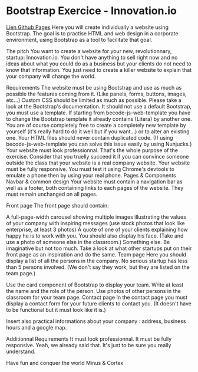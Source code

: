 # Bootstrap Exercice - Innovation.io

[Lien Github Pages](https://sim-frpt.github.io/Bootstrap-Innovation.io/)
Here you will create individually a website using Bootstrap. The goal is to practise HTML and web design in a corporate environment, using Bootstrap as a tool to facilitate that goal.

The pitch
You want to create a website for your new, revolutionnary, startup: Innovation.io. You don't have anything to sell right now and no ideas about what you could do as a business but your clients do not need to know that information. You just need to create a killer website to explain that your company will change the world.

Requirements
The website must be using Bootstrap and use as much as possible the features coming from it. (Like panels, forms, buttons, images, etc...) Custom CSS should be limited as much as possible. Please take a look at the Bootstrap's documentation.
It should not use a default Bootstrap, you must use a template. If starting from becode-js-web-template you have to change the Bootstrap template it already contains (Litera) by another one. You are of course completely free to create a completely new template by yourself (it's really hard to do it well but if you want...) or to alter an existing one.
Your HTML files should never contain duplicated code. (If using becode-js-web-template you can solve this issue easily by using Nunjucks.)
Your website must look professionnal. That's the whole purpose of the exercise. Consider that you truelly succeed it if you can convince someone outside the class that your website is a real company website.
Your website must be fully responsive. You must test it using Chrome's devtools to emulate a phone then by using your real phone.
Pages & Components
Navbar & common design
Your website must contain a navigation bar as well as a footer, both containing links to each pages of the website. They must remain unchanged on all pages.

Front page
The front page should contain:

A full-page-width carousel showing multiple images illustrating the values of your company with inspiring messages (use stock photos that look like enterprise, at least 3 photos)
A quote of one of your clients explaining how happy he is to work with you. You should also display his face. (Take and use a photo of someone else in the classroom.)
Something else. Be imaginative but not too much. Take a look at what other startups put on their front page as an inspiration and do the same.
Team page
Here you should display a list of all the persons in the company. No serious startup has less than 5 persons involved. (We don't say they work, but they are listed on the team page.)

Use the card component of Bootstrap to display your team.
Write at least the name and the role of the person.
Use photos of other persons in the classroom for your team page.
Contact page
In the contact page you must display a contact form for your future clients to contact you. (It doesn't have to be functional but it must look like it is.)

Insert also practical informations about your company : address, business hours and a google map.

Additionnal Requirements
It must look professionnal.
It must be fully responsive.
Yeah, we already said that. It's just to be sure you really understand.

Have fun and conquer the world
Minus & Cortex
